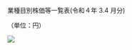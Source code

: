 業種目別株価等一覧表(令和４年 $3.4$ 月分)

（単位：円）

![](https://www.nta.go.jp/tmp/79205387-3c77-4a4c-9178-e5cc55e1a44d/images/3605629c79686ac9348536850c70df0c68cd6eead3b8efccbd55d605a69e0d80.jpg)